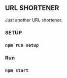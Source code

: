 ## URL SHORTENER

Just another URL shortener.

### SETUP

### `npm run setup`


### Run

### `npm start`
